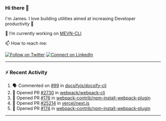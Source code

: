 ### Hi there 👋

I'm James. I love building utilities aimed at increasing Developer productivity :raised_hands: 

🔭 I’m currently working on [MEVN-CLI](https://github.com/madlabsinc/mevn-cli)

📫 How to reach me:

[![Follow on Twitter](https://img.shields.io/badge/--twitter?label=Twitter&logo=Twitter&style=social)](https://twitter.com/james_madhacks) [![Connect on LinkedIn](https://img.shields.io/badge/--linkedin?label=LinkedIn&logo=LinkedIn&style=social)](https://www.linkedin.com/in/jamesgeorge007)

---

### :zap: Recent Activity

<!--START_SECTION:activity-->
1. 🗣 Commented on [#99](https://github.com/docsifyjs/docsify-cli/issues/99) in [docsifyjs/docsify-cli](https://github.com/docsifyjs/docsify-cli)
2. 💪 Opened PR [#2730](https://github.com/webpack/webpack-cli/pull/2730) in [webpack/webpack-cli](https://github.com/webpack/webpack-cli)
3. 💪 Opened PR [#176](https://github.com/webpack-contrib/npm-install-webpack-plugin/pull/176) in [webpack-contrib/npm-install-webpack-plugin](https://github.com/webpack-contrib/npm-install-webpack-plugin)
4. 💪 Opened PR [#25214](https://github.com/vercel/next.js/pull/25214) in [vercel/next.js](https://github.com/vercel/next.js)
5. 💪 Opened PR [#174](https://github.com/webpack-contrib/npm-install-webpack-plugin/pull/174) in [webpack-contrib/npm-install-webpack-plugin](https://github.com/webpack-contrib/npm-install-webpack-plugin)
<!--END_SECTION:activity-->

---

<!--
**jamesgeorge007/jamesgeorge007** is a ✨ _special_ ✨ repository because its `README.md` (this file) appears on your GitHub profile.

Here are some ideas to get you started:

- 🌱 I’m currently learning ...
- 👯 I’m looking to collaborate on ...
- 🤔 I’m looking for help with ...
- 💬 Ask me about ...
- 😄 Pronouns: ...
- ⚡ Fun fact: ...
-->
